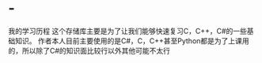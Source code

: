 # -
我的学习历程
这个存储库主要是为了让我们能够快速复习C，C++，C#的一些基础知识。
作者本人目前主要使用的是C#，C，C++甚至Python都是为了上课用的，所以除了C#的知识面比较行以外其他可能不太行
